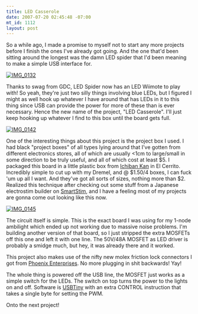```yaml
--- 
title: LED Casserole
date: 2007-07-20 02:45:48 -07:00
mt_id: 1112
layout: post
---
```

So a while ago, I made a promise to myself not to start any more projects before I finish the ones I've already got going. And the one that'd been sitting around the longest was the damn LED spider that I'd been meaning to make a simple USB interface for.

[![IMG_0132][1]][2]

Thanks to swag from GDC, LED Spider now has an LED Wiimote to play with! So yeah, they're just two silly things involving blue LEDs, but I figured I might as well hook up whatever I have around that has LEDs in it to this thing since USB can provide the power for more of these than is ever necessary. Hence the new name of the project, "LED Casserole". I'll just keep hooking up whatever I find to this box until the board gets full.

[![IMG_0142][3]][4]

One of the interesting things about this project is the project box I used. I had black "project boxes" of all types lying around that I've gotten from different electronics stores, all of which are usually &lt;1cm to large/small in some direction to be truly useful, and all of which cost at least $5. I packaged this board in a little plastic box from [Ichiban Kan][5] in El Cerrito. Incredibly simple to cut up with my Dremel, and @ $1.50/4 boxes, I can fuck 'um up all I want. And they've got all sorts of sizes, nothing more than $2. Realized this technique after checking out some stuff from a Japanese electrostim builder on [SmartStim][6], and I have a feeling most of my projects are gonna come out looking like this now.

[![IMG_0145][7]][8]

The circuit itself is simple. This is the exact board I was using for my 1-node ambilight which ended up not working due to massive noise problems. I'm building another version of that board, so I just stripped the extra MOSFETs off this one and left it with one line. The 50V/48A MOSFET as LED driver is probably a smidge much, but hey, it was already there and it worked. 

This project also makes use of the nifty new molex friction lock connectors I got from [Phoenix Enterprises][9]. No more plugging in shit backwards! Yay!

The whole thing is powered off the USB line, the MOSFET just works as a simple switch for the LEDs. The switch on top turns the power to the lights on and off. Software is [USBTiny][10] with an extra CONTROL instruction that takes a single byte for setting the PWM.

Onto the next project! 

   [1]: http://farm2.static.flickr.com/1377/856694995_c1a0f5d0fc.jpg
   [2]: http://www.flickr.com/photos/qdot76367/856694995/ (Photo Sharing)
   [3]: http://farm2.static.flickr.com/1026/856695049_a0565914f3_m.jpg
   [4]: http://www.flickr.com/photos/qdot76367/856695049/ (Photo Sharing)
   [5]: http://www.maruwa.com/
   [6]: http://www.smartstim.com
   [7]: http://farm2.static.flickr.com/1089/856701475_88da2c6212.jpg
   [8]: http://www.flickr.com/photos/qdot76367/856701475/ (Photo Sharing)
   [9]: http://www.phoenixent.com/
   [10]: http://www.xs4all.nl/~dicks/avr/usbtiny/

